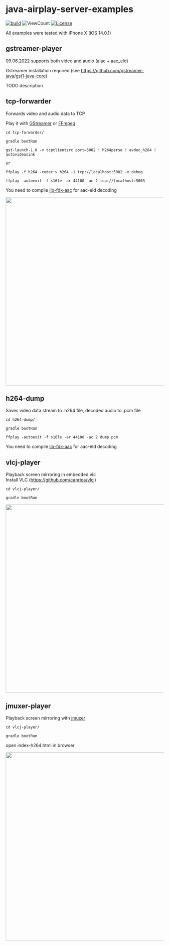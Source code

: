 # java-airplay-server-examples

[![build](https://github.com/serezhka/java-airplay-server-examples/actions/workflows/build.yaml/badge.svg)](https://github.com/serezhka/java-airplay-server-examples/actions/workflows/build.yaml)
![ViewCount](https://views.whatilearened.today/views/github/serezhka/java-airplay-server-examples.svg)
[![License](https://img.shields.io/badge/license-MIT-blue.svg)](http://opensource.org/licenses/MIT)

All examples were tested with iPhone X (iOS 14.0.1)

## gstreamer-player

09.06.2022 supports both video and audio (alac + aac_eld)

Gstreamer installation required (see https://github.com/gstreamer-java/gst1-java-core)

TODO description

## tcp-forwarder

Forwards video and audio data to TCP

Play it with [GStreamer](https://gstreamer.freedesktop.org/) or [FFmpeg](https://www.ffmpeg.org/)

```Shell
cd tcp-forwarder/

gradle bootRun

gst-launch-1.0 -v tcpclientsrc port=5002 ! h264parse ! avdec_h264 ! autovideosink

or 

ffplay -f h264 -codec:v h264 -i tcp://localhost:5002 -v debug

ffplay -autoexit -f s16le -ar 44100 -ac 2 tcp://localhost:5003
```

You need to compile [lib-fdk-aac](https://github.com/serezhka/fdk-aac-jni) for aac-eld decoding

<img src="https://github.com/serezhka/java-airplay-server-examples/blob/media/gstreamer_playback.gif" width="600">

## h264-dump

Saves video data stream to .h264 file, decoded audio to .pcm file

```Shell
cd h264-dump/

gradle bootRun

ffplay -autoexit -f s16le -ar 44100 -ac 2 dump.pcm
```

You need to compile [lib-fdk-aac](https://github.com/serezhka/fdk-aac-jni) for aac-eld decoding

## vlcj-player

Playback screen mirroring in embedded vlc\
Install VLC (https://github.com/caprica/vlcj)

```Shell
cd vlcj-player/

gradle bootRun
```

<img src="https://github.com/serezhka/java-airplay-server/blob/media/vlcj_player_demo.gif" width="600">

## jmuxer-player

Playback screen mirroring with [jmuxer](https://github.com/samirkumardas/jmuxer)

```Shell
cd vlcj-player/

gradle bootRun
```

open index-h264.html in browser

<img src="https://github.com/serezhka/java-airplay-server/blob/media/jmuxer_player_demo.gif" width="600">

